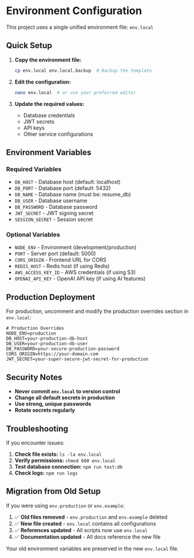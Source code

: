 # Environment Configuration

This project uses a single unified environment file: `env.local`

## Quick Setup

1. **Copy the environment file:**
   ```bash
   cp env.local env.local.backup  # Backup the template
   ```

2. **Edit the configuration:**
   ```bash
   nano env.local  # or use your preferred editor
   ```

3. **Update the required values:**
   - Database credentials
   - JWT secrets
   - API keys
   - Other service configurations

## Environment Variables

### Required Variables
- `DB_HOST` - Database host (default: localhost)
- `DB_PORT` - Database port (default: 5432)
- `DB_NAME` - Database name (must be: resume_db)
- `DB_USER` - Database username
- `DB_PASSWORD` - Database password
- `JWT_SECRET` - JWT signing secret
- `SESSION_SECRET` - Session secret

### Optional Variables
- `NODE_ENV` - Environment (development/production)
- `PORT` - Server port (default: 5000)
- `CORS_ORIGIN` - Frontend URL for CORS
- `REDIS_HOST` - Redis host (if using Redis)
- `AWS_ACCESS_KEY_ID` - AWS credentials (if using S3)
- `OPENAI_API_KEY` - OpenAI API key (if using AI features)

## Production Deployment

For production, uncomment and modify the production overrides section in `env.local`:

```env
# Production Overrides
NODE_ENV=production
DB_HOST=your-production-db-host
DB_USER=your-production-db-user
DB_PASSWORD=your-secure-production-password
CORS_ORIGIN=https://your-domain.com
JWT_SECRET=your-super-secure-jwt-secret-for-production
```

## Security Notes

- **Never commit `env.local` to version control**
- **Change all default secrets in production**
- **Use strong, unique passwords**
- **Rotate secrets regularly**

## Troubleshooting

If you encounter issues:

1. **Check file exists:** `ls -la env.local`
2. **Verify permissions:** `chmod 600 env.local`
3. **Test database connection:** `npm run test:db`
4. **Check logs:** `npm run logs`

## Migration from Old Setup

If you were using `env.production` or `env.example`:

1. ✅ **Old files removed** - `env.production` and `env.example` deleted
2. ✅ **New file created** - `env.local` contains all configurations
3. ✅ **References updated** - All scripts now use `env.local`
4. ✅ **Documentation updated** - All docs reference the new file

Your old environment variables are preserved in the new `env.local` file.

